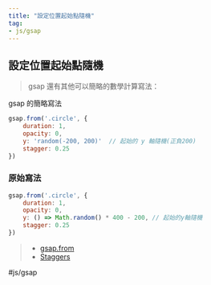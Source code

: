 ```yaml
---
title: "設定位置起始點隨機"
tag: 
- js/gsap 
---
```

## 設定位置起始點隨機
>gsap 還有其他可以簡略的數學計算寫法：

gsap 的簡略寫法

```js
gsap.from('.circle', {
	duration: 1,
	opacity: 0,
	y: 'random(-200, 200)'	// 起始的 y 軸隨機(正負200)
	stagger: 0.25
})
```
### 原始寫法
```js
gsap.from('.circle', {
	duration: 1,
	opacity: 0,
	y: () => Math.random() * 400 - 200,	// 起始的y軸隨機
	stagger: 0.25
})
```

>- [gsap.from](前端/GSAP/gsap.from.md)
>- [Staggers](前端/GSAP/Staggers.md)


#js/gsap 